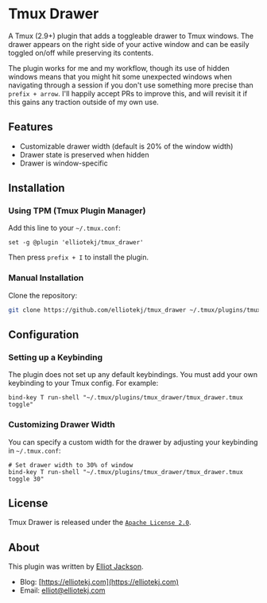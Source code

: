 # Tmux Drawer

A Tmux (2.9+) plugin that adds a toggleable drawer to Tmux windows. The drawer
appears on the right side of your active window and can be easily toggled
on/off while preserving its contents.

The plugin works for me and my workflow, though its use of hidden windows means
that you might hit some unexpected windows when navigating through a session if
you don't use something more precise than `prefix + arrow`. I'll happily accept
PRs to improve this, and will revisit it if this gains any traction outside of
my own use.

## Features

- Customizable drawer width (default is 20% of the window width)
- Drawer state is preserved when hidden
- Drawer is window-specific

## Installation

### Using TPM (Tmux Plugin Manager)

Add this line to your `~/.tmux.conf`:

```tmux
set -g @plugin 'elliotekj/tmux_drawer'
```

Then press `prefix + I` to install the plugin.

### Manual Installation

Clone the repository:

```bash
git clone https://github.com/elliotekj/tmux_drawer ~/.tmux/plugins/tmux_drawer
```

## Configuration

### Setting up a Keybinding

The plugin does not set up any default keybindings. You must add your own
keybinding to your Tmux config. For example:

```tmux
bind-key T run-shell "~/.tmux/plugins/tmux_drawer/tmux_drawer.tmux toggle"
```

### Customizing Drawer Width

You can specify a custom width for the drawer by adjusting your keybinding in `~/.tmux.conf`:

```tmux
# Set drawer width to 30% of window
bind-key T run-shell "~/.tmux/plugins/tmux_drawer/tmux_drawer.tmux toggle 30"
```

## License

Tmux Drawer is released under the [`Apache License
2.0`](https://github.com/elliotekj/tmux_drawer/blob/main/LICENSE).

## About

This plugin was written by [Elliot Jackson](https://elliotekj.com).

- Blog: [https://elliotekj.com](https://elliotekj.com)
- Email: elliot@elliotekj.com
